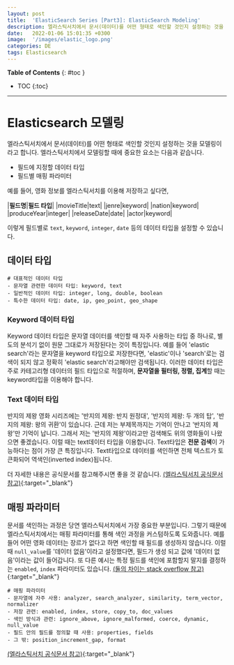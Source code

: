 ```yaml
---
layout: post
title:  'ElasticSearch Series [Part3]: ElasticSearch Modeling'
description: 엘라스틱서치에서 문서(데이터)를 어떤 형태로 색인할 것인지 설정하는 것을 모델링이라고 합니다. 엘라스틱서치에서 모델링할 때에 중요한 요소는 다음과 같습니다.
date:   2022-01-06 15:01:35 +0300
image:  '/images/elastic_logo.png'
categories: DE
tags: Elasticsearch
---
```

**Table of Contents**
{: #toc }
*  TOC
{:toc}

---

# Elasticsearch 모델링
엘라스틱서치에서 문서(데이터)를 어떤 형태로 색인할 것인지 설정하는 것을 모델링이라고 합니다. 엘라스틱서치에서 모델링할 때에 중요한 요소는 다음과 같습니다.  

- 필드에 지정할 데이터 타입
- 필드별 매핑 파라미터

예를 들어, 영화 정보를 엘라스틱서치를 이용해 저장하고 싶다면,  

|__필드명__|__필드 타입__|
|movieTitle|text|
|jenre|keyword|
|nation|keyword|
|produceYear|integer|
|releaseDate|date|
|actor|keyword|

이렇게 필드별로 `text`, `keyword`, `integer`, `date` 등의 데이터 타입을 설정할 수 있습니다.

## 데이터 타입  

```
# 대표적인 데이터 타입
- 문자열 관련한 데이터 타입: keyword, text
- 일반적인 데이터 타입: integer, long, double, boolean
- 특수한 데이터 타입: date, ip, geo_point, geo_shape
```

### Keyword 데이터 타입
Keyword 데이터 타입은 문자열 데이터를 색인할 때 자주 사용하는 타입 중 하나로, 별도의 분석기 없이 원문 그대로가 저장된다는 것이 특징입니다. 예를 들어 'elastic search'라는 문자열을 keyword 타입으로 저장한다면, 'elastic'이나 'search'로는 검색이 되지 않고 정확히 'elastic search'라고해야만 검색됩니다. 이러한 데이터 타입은 주로 카테고리형 데이터의 필드 타입으로 적절하며, **문자열을 필터링, 정렬, 집계**할 때는 keyword타입을 이용해야 합니다.  

### Text 데이터 타입
반지의 제왕 영화 시리즈에는 '반지의 제왕: 반지 원정대', '반지의 제왕: 두 개의 탑', '반지의 제왕: 왕의 귀환'이 있습니다. 근데 저는 부제목까지는 기억이 안나고 '반지의 제왕'만 기억이 납니다. 그래서 저는 '반지의 제왕'이라고만 검색해도 위의 영화들이 나왔으면 좋겠습니다. 이럴 때는 text데이터 타입을 이용합니다. Text타입은 **전문 검색**이 가능하다는 점이 가장 큰 특징입니다. Text타입으로 데이터를 색인하면 전체 텍스트가 토큰화되어 역색인(inverted index)됩니다. 

더 자세한 내용은 공식문서를 참고해주시면 좋을 것 같습니다. [(엘라스틱서치 공식문서 참고)](https://www.elastic.co/guide/en/elasticsearch/reference/current/mapping-types.html){:target="_blank"}

## 매핑 파라미터
문서를 색인하는 과정은 당연 엘라스틱서치에서 가장 중요한 부분입니다. 그렇기 때문에 엘라스틱서치에서는 매핑 파라미터를 통해 색인 과정을 커스텀하도록 도와줍니다. 예를 들어 어떤 영화 데이터는 장르가 없다고 하면 색인할 때 필드를 생성하지 않습니다. 이럴 때 `null_value`를 '데이터 없음'이라고 설정했다면, 필드가 생성 되고 값에 '데이터 없음'이라는 값이 들어갑니다. 또 다른 예시는 특정 필드를 색인에 포함할지 말지를 결정하는 `enabled`, `index` 파라미터도 있습니다. [(둘의 차이는 stack overflow 참고)](https://stackoverflow.com/questions/50836504/elasticsearch-mapping-parameters-index-vs-enabled){:target="_blank"}


```
# 매핑 파라미터
- 문자열에 자주 사용: analyzer, search_analyzer, similarity, term_vector, normalizer
- 저장 관련: enabled, index, store, copy_to, doc_values
- 색인 방식과 관련: ignore_above, ignore_malformed, coerce, dynamic, null_value
- 필드 안의 필드를 정의할 때 사용: properties, fields
- 그 밖: position_increment_gap, format
```
[(엘라스틱서치 공식문서 참고)](https://www.elastic.co/guide/en/elasticsearch/reference/current/mapping-params.html){:target="_blank"}